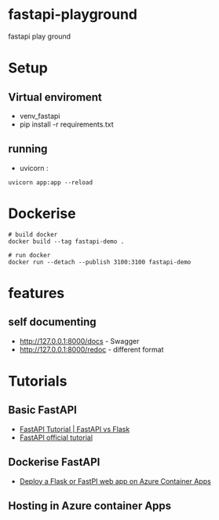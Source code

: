 # fastapi-playground
fastapi play ground

# Setup
## Virtual enviroment
- venv_fastapi
- pip install -r requirements.txt

## running
- uvicorn <filename>:<FastAPI instance name> 
```shell
uvicorn app:app --reload
```

# Dockerise
```shell
# build docker
docker build --tag fastapi-demo .

# run docker
docker run --detach --publish 3100:3100 fastapi-demo
```

# features
## self documenting
- http://127.0.0.1:8000/docs - Swagger
- http://127.0.0.1:8000/redoc - different format

# Tutorials
## Basic FastAPI
- [FastAPI Tutorial | FastAPI vs Flask](https://www.youtube.com/watch?v=Wr1JjhTt1Xg)
- [FastAPI official tutorial](https://fastapi.tiangolo.com/tutorial/)

## Dockerise FastAPI
- [Deploy a Flask or FastPI web app on Azure Container Apps](https://learn.microsoft.com/en-us/azure/developer/python/tutorial-containerize-simple-web-app?tabs=web-app-fastapi)

## Hosting in Azure container Apps
